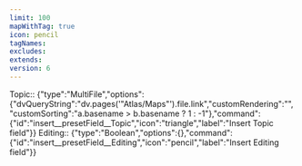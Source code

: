 ```yaml
---
limit: 100
mapWithTag: true
icon: pencil
tagNames: 
excludes: 
extends: 
version: 6
---
```


Topic:: {"type":"MultiFile","options":{"dvQueryString":"dv.pages('\"Atlas/Maps\"').file.link","customRendering":"","customSorting":"a.basename > b.basename ? 1 : -1"},"command":{"id":"insert__presetField__Topic","icon":"triangle","label":"Insert Topic field"}}
Editing:: {"type":"Boolean","options":{},"command":{"id":"insert__presetField__Editing","icon":"pencil","label":"Insert Editing field"}}